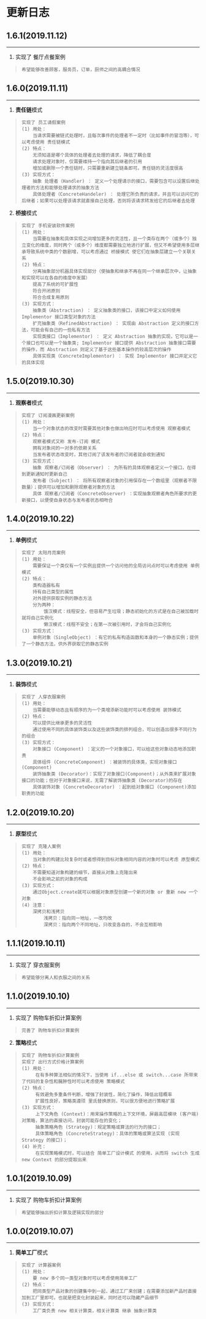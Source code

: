 # 更新日志

## 1.6.1(2019.11.12)

---

1. 实现了 餐厅点餐案例
>     希望能够改善顾客，服务员，订单，厨师之间的高耦合情况

## 1.6.0(2019.11.11)

---

1. **责任链**模式
>     实现了 员工请假案例
>     (1) 用处：
>         当请求需要被链式处理时，且每次事件的处理者不一定时（比如事件的冒泡等），可以考虑使用 责任链模式
>     (2) 特点：
>         无须知道是哪个具体的处理者去处理的请求，降低了耦合度
>         请求处理对象时，仅需要维持一个指向其后继者的引用
>         增加或删除一个责任链时，只需要重新建立链条即可。责任链的灵活度很高
>     (3) 实现方式：
>         抽象 处理者（Handler) ： 定义一个处理请示的接口，需要包含可以设置后继处理者的方法和能够处理请求的抽象方法
>         具体处理者（ConcreteHandeler) ： 处理它所负责的请求，并且可以访问它的后继者；如果可以处理该请求就直接自己处理，否则将该请求转发给它的后继者去处理

2. **桥接**模式
>     实现了 手机安装软件案例
>     (1) 用处：
>         当需要在抽象和具体实现之间增加更多的灵活性，且一个类存在两个（或多个）独立变化的维度，同时两个（或多个）维度都需要独立地进行扩展，但又不希望使用多层继承导致系统中类的个数剧增，可以考虑通过 桥接模式 使它们在抽象层建立一个关联关系
>     (2) 特点：
>         分离抽象部分机器具体实现部分（使抽象和继承不再在同一个继承层次中，让抽象和实现可以在各自的维度中发展）
>         提高了系统的可扩展性
>         符合开闭原则
>         符合合成复用原则
>     (3) 实现方式：
>         抽象类（Abstraction) ： 定义抽象类的接口，该接口中定义如何使用 Implementor 接口类型对象的方法
>         扩充抽象类（RefinedAbstraction) ： 实现由 Abstraction 定义的接口方法，可能会有自己的一些私有方法
>         实现类接口（Implementor) ： 定义 Abstraction 抽象的实现，它可以是一个接口也可以是一个抽象类; Implementor 接口提供 Abstraction 抽象接口需要的操作，而 Abstraction 则定义了基于这些基本操作的较高层次的操作
>         具体实现类（ConcreteImplementor) ： 实现 Implementor 接口并定义它的具体实现


## 1.5.0(2019.10.30)

---

1. **观察者**模式
>     实现了 订阅漫画更新案例
>     (1) 用处：
>         当一个对象状态的改变时需要其他对象也做出响应时可以考虑使用 观察者模式
>     (2) 特点：
>         观察者模式又称 发布-订阅 模式
>         拥有对象间的一对多的依赖关系
>         当发布者状态改变时，其他订阅了该发布者的订阅者就会收到通知
>     (3) 实现方式：
>         抽象 观察者/订阅者（Observer) ： 为所有的具体观察者定义一个接口，在得到更新通知时更新自己
>         发布者（Subject) ： 将所有观察者对象的引用保存在一个数组里（观察者不限数量）；提供可以增加和删除观察者对象的方法
>         具体 观察者/订阅者（ConcreteObserver) ：实现抽象观察者角色所要求的更新接口，以便使自身状态与发布者状态相吻合


## 1.4.0(2019.10.22)

---

1. **单例**模式
>     实现了 太阳月亮案例
>     (1) 用处：
>         需要保证一个类仅有一个实例且提供一个访问他的全局访问点时可以考虑使用 单例模式
>     (2) 特点：
>         类构造器私有
>         持有自己类型的属性
>         对外提供获取实例的静态方法
>         分为两种：
>             饿汉模式：线程安全，但容易产生垃圾；静态初始化的方式是在自己被加载时就将自己实例化
>             懒汉模式：线程不安全；在第一次被引用时，才会将自己实例化
>     (3) 实现方式：
>         单例对象（SingleObject) ：有它的私有构造函数和本身的一个静态实例；提供了一个静态方法，供外界获取它的静态实例


## 1.3.0(2019.10.21)

---

1. **装饰**模式
>     实现了 人穿衣服案例
>     (1) 用处：
>         当需要能够动态且有顺序的为一个类增添新功能时可以考虑使用 装饰模式
>     (2) 特点：
>         可以提供比继承更多的灵活性
>         通过使用不同的具体装饰类以及这些装饰类的排列组合，可以创造出很多不同行为的组合
>     (3) 实现方式：
>         对象接口 (Component) ：定义的一个对象接口，可以给这些对象动态地添加职责
>         具体组件 (ConcreteComponent) ：被装饰的具体类，实现对象接口(Component)
>         装饰抽象类 (Decorator)：实现了对象接口(Component)；从外类来扩展对象接口的功能；但对于对象接口来说，无需了解装饰抽象类 (Decorator)的存在
>         具体装饰对象 (ConcreteDecorator) ：起到给对象接口 (Component)添加职责的功能

## 1.2.0(2019.10.20)

---

1. **原型**模式
>     实现了 克隆人案例
>     (1) 用处：
>         当对象的构建比较复杂时或者想得到目标对象相同内容的对象时可以考虑 原型模式
>     (2) 特点：
>         不需要知道对象构建的细节，直接从对象上克隆出来
>         不会影响之前的对象的构成
>     (3) 实现方式：
>         通过Object.create就可以根据对象原型创建一个新的对象 or 重新 new 一个对象
>     (4) 注意：
>         深拷贝和浅拷贝
>             浅拷贝：指向同一地址，一改均改
>             深拷贝：指向两个不同地址，只改变各自的，不会互相影响

## 1.1.1(2019.10.11)

---

1. 实现了 穿衣服案例
>     希望能够分离人和衣服之间的关系

## 1.1.0(2019.10.10)

---

1. 实现了 购物车折扣计算案例
>     完善了 购物车折扣计算案例
2. **策略**模式
>     实现了 购物车折扣计算案例
>     实现了 出行方式价格计算案例
>     (1) 用处：
>          在有多种算法相似的情况下，当使用 if...else 或 switch...case 所带来了代码的复杂性和臃肿性时可以考虑使用 策略模式
>     (2) 特点：
>          有效避免多重条件判断，增强了封装性，简化了操作，降低出错概率
>          扩展性良好，策略类遵顼 里氏替换原则，可以很方便地进行策略扩展
>     (3) 实现方式：
>          上下文角色 (Context)：用来操作策略的上下文环境，屏蔽高层模块 (客户端)对策略，算法的直接访问，封装可能存在的变化；
>          抽象策略角色 (Strategy)：规定策略或算法的行为的接口；
>          具体策略角色 (ConcreteStrategy)：具体的策略或算法实现 (实现 Strategy 的接口)；
>     (4) 补充：
>          在实现策略模式时，可以结合 简单工厂设计模式 的使用，从而将 switch 生成 new Context 的部分提取出来

## 1.0.1(2019.10.09)

---

1. 实现了 购物车折扣计算案例
>     希望能够抽出折扣计算及逻辑实现的部分

## 1.0.0(2019.10.07)

---

1. **简单工厂**模式
>     实现了 计算器案例
>     (1) 用处：
>         要 new 多个同一类型对象时可以考虑使用简单工厂
>     (2) 特点：
>         把同类型产品对象的创建集中到一起，通过工厂来创建；在需要添加新产品时直接加到工厂里即可。也就是把变化封装起来，同时还可以隐藏产品细节
>     (3) 实现方式：
>         工厂类负责 new 相关计算类，相关计算类 继承 抽象计算类